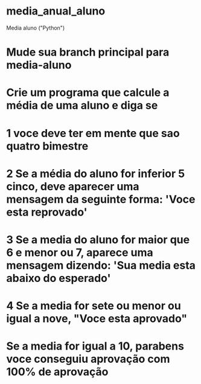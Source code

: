 # media_anual_aluno

Media aluno ("Python")

# Mude sua branch principal para media-aluno

# Crie um programa que calcule a média de uma aluno e diga se

# 1 voce deve ter em mente que sao quatro bimestre

# 2 Se a média do aluno for inferior 5 cinco, deve aparecer uma mensagem da seguinte forma: 'Voce esta reprovado'
# 3 Se a media do aluno for maior que 6 e menor ou 7, aparece uma mensagem dizendo: 'Sua media esta abaixo do esperado'
# 4 Se a media for sete ou menor ou igual a nove, "Voce esta aprovado"
# Se a media for igual a 10, parabens voce conseguiu aprovação com 100% de aprovação
